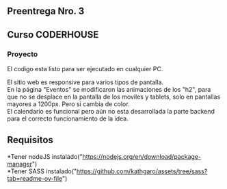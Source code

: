 ## Preentrega Nro. 3
## Curso CODERHOUSE

<h3>Proyecto</h3> 
El codigo esta listo para ser ejecutado en cualquier PC.

El sitio web es responsive para varios tipos de pantalla. <br>
En la página "Eventos" se modificaron las animaciones de los "h2", para que no se desplace en la pantalla de los moviles y tablets, solo en pantallas mayores a 1200px. Pero si cambia de color.<br>
El calendario es funcional pero aún no esta desarrollada la parte backend para el correcto funcionamiento de la idea.

## Requisitos

*Tener nodeJS instalado("https://nodejs.org/en/download/package-manager") <br>
*Tener SASS instalado("https://github.com/kathgaro/assets/tree/sass?tab=readme-ov-file")

